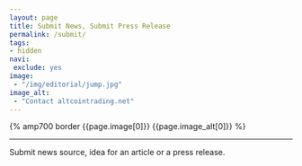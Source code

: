 ```yaml
---
layout: page
title: Submit News, Submit Press Release
permalink: /submit/
tags:
- hidden
navi:
 exclude: yes
image:
 - "/img/editorial/jump.jpg"
image_alt:
 - "Contact altcointrading.net"
---
```


{% amp700 border {{page.image[0]}} {{page.image_alt[0]}} %}

__________________________

<style>
input, select, textarea {width: 100%}
</style>

<script async custom-element="amp-form" src="https://cdn.ampproject.org/v0/amp-form-0.1.js"></script>

Submit news source, idea for an article or a press release.


<div class="mailchimpfix">
<amp-iframe width="700px" height="500px" layout="fixed" sandbox="allow-scripts allow-same-origin allow-modals allow-popups allow-forms"
src="https://astronomer-julia-20385.netlify.com/submit.html"><amp-img layout="fill" src="/img/ads/ad-placeholder.jpg" placeholder></amp-img></amp-iframe>
</div>
